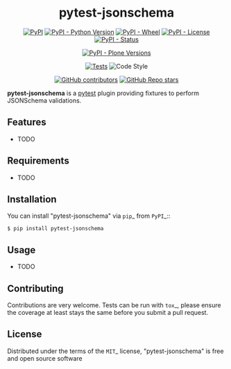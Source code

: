 <h1 align="center">pytest-jsonschema</h1>

<div align="center">

[![PyPI](https://img.shields.io/pypi/v/pytest-jsonschema)](https://pypi.org/project/pytest-jsonschema/)
[![PyPI - Python Version](https://img.shields.io/pypi/pyversions/pytest-jsonschema)](https://pypi.org/project/pytest-jsonschema/)
[![PyPI - Wheel](https://img.shields.io/pypi/wheel/pytest-jsonschema)](https://pypi.org/project/pytest-jsonschema/)
[![PyPI - License](https://img.shields.io/pypi/l/pytest-jsonschema)](https://pypi.org/project/pytest-jsonschema/)
[![PyPI - Status](https://img.shields.io/pypi/status/pytest-jsonschema)](https://pypi.org/project/pytest-jsonschema/)


[![PyPI - Plone Versions](https://img.shields.io/pypi/frameworkversions/plone/pytest-jsonschema)](https://pypi.org/project/pytest-jsonschema/)

[![Tests](https://github.com/collective/pytest-jsonschema/actions/workflows/meta.yml/badge.svg)](https://github.com/collective/pytest-jsonschema/actions/workflows/main.yml)
![Code Style](https://img.shields.io/badge/Code%20Style-Black-000000)

[![GitHub contributors](https://img.shields.io/github/contributors/collective/pytest-jsonschema)](https://github.com/collective/pytest-jsonschema)
[![GitHub Repo stars](https://img.shields.io/github/stars/collective/pytest-jsonschema?style=social)](https://github.com/collective/pytest-jsonschema)
</div>

**pytest-jsonschema** is a [pytest](https://docs.pytest.org) plugin providing fixtures to perform JSONSchema validations.

Features
--------

* TODO


Requirements
------------

* TODO


Installation
------------

You can install "pytest-jsonschema" via `pip`_ from `PyPI`_::

    $ pip install pytest-jsonschema


Usage
-----

* TODO

Contributing
------------
Contributions are very welcome. Tests can be run with `tox`_, please ensure
the coverage at least stays the same before you submit a pull request.

License
-------

Distributed under the terms of the `MIT`_ license, "pytest-jsonschema" is free and open source software
